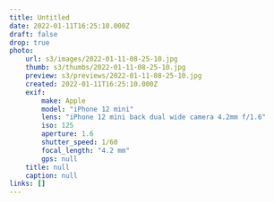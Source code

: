 ```yaml
---
title: Untitled
date: 2022-01-11T16:25:10.000Z
draft: false
drop: true
photo:
    url: s3/images/2022-01-11-08-25-10.jpg
    thumb: s3/thumbs/2022-01-11-08-25-10.jpg
    preview: s3/previews/2022-01-11-08-25-10.jpg
    created: 2022-01-11T16:25:10.000Z
    exif:
        make: Apple
        model: "iPhone 12 mini"
        lens: "iPhone 12 mini back dual wide camera 4.2mm f/1.6"
        iso: 125
        aperture: 1.6
        shutter_speed: 1/60
        focal_length: "4.2 mm"
        gps: null
    title: null
    caption: null
links: []
---
```

